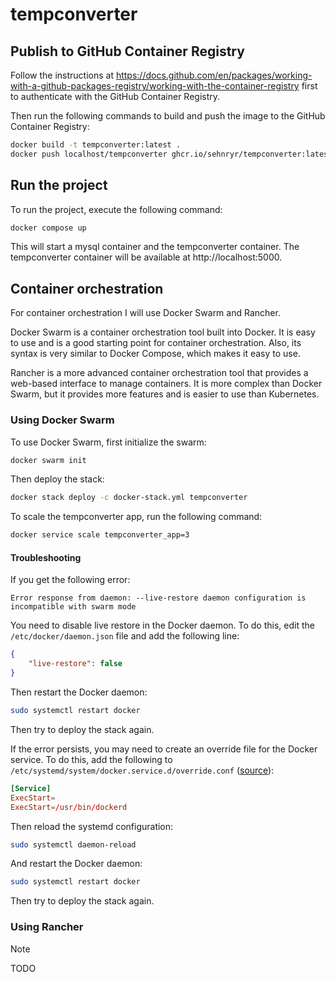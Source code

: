 # tempconverter

## Publish to GitHub Container Registry

Follow the instructions at https://docs.github.com/en/packages/working-with-a-github-packages-registry/working-with-the-container-registry
first to authenticate with the GitHub Container Registry.

Then run the following commands to build and push the image to the GitHub Container Registry:

```bash
docker build -t tempconverter:latest .
docker push localhost/tempconverter ghcr.io/sehnryr/tempconverter:latest
```

## Run the project

To run the project, execute the following command:

```bash
docker compose up
```

This will start a mysql container and the tempconverter container. The
tempconverter container will be available at http://localhost:5000.

## Container orchestration

For container orchestration I will use Docker Swarm and Rancher.

Docker Swarm is a container orchestration tool built into Docker. It is easy to
use and is a good starting point for container orchestration. Also, its
syntax is very similar to Docker Compose, which makes it easy to use.

Rancher is a more advanced container orchestration tool that provides a
web-based interface to manage containers. It is more complex than Docker
Swarm, but it provides more features and is easier to use than Kubernetes.

### Using Docker Swarm

To use Docker Swarm, first initialize the swarm:

```bash
docker swarm init
```

Then deploy the stack:

```bash
docker stack deploy -c docker-stack.yml tempconverter
```

To scale the tempconverter app, run the following command:

```bash
docker service scale tempconverter_app=3
```

#### Troubleshooting

If you get the following error:

```
Error response from daemon: --live-restore daemon configuration is incompatible with swarm mode
```

You need to disable live restore in the Docker daemon. To do this, edit the
`/etc/docker/daemon.json` file and add the following line:

```json
{
    "live-restore": false
}
```

Then restart the Docker daemon:

```bash
sudo systemctl restart docker
```

Then try to deploy the stack again.

If the error persists, you may need to create an override file for the Docker
service. To do this, add the following to
`/etc/systemd/system/docker.service.d/override.conf`
([source](https://github.com/moby/moby/issues/25471#issuecomment-263101090)):

```conf
[Service]
ExecStart=
ExecStart=/usr/bin/dockerd
```

Then reload the systemd configuration:

```bash
sudo systemctl daemon-reload
```

And restart the Docker daemon:

```bash
sudo systemctl restart docker
```

Then try to deploy the stack again.

### Using Rancher

> [!NOTE]
> TODO

